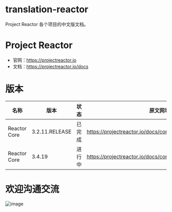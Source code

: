# translation-reactor
Project Reactor 各个项目的中文版文档。


# Project Reactor
- 官网：https://projectreactor.io
- 文档：https://projectreactor.io/docs


# 版本

| 名称           | 版本             |状态| 原文网址                                                         |
|--------------|----------------|---|--------------------------------------------------------------|
| Reactor Core | 3.2.11.RELEASE |已完成| https://projectreactor.io/docs/core/3.2.11.release/reference |
| Reactor Core | 3.4.19       | 进行中|https://projectreactor.io/docs/core/3.4.19/reference|


# 欢迎沟通交流

![image](https://www.snngrow.com/api/s/file/view/img/4936186921619456)